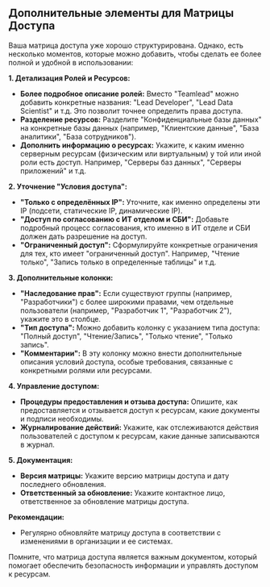 ##  Дополнительные элементы для Матрицы Доступа

Ваша матрица доступа уже  хорошо структурирована.  Однако, есть несколько моментов, которые можно добавить, чтобы сделать ее  более полной и  удобной в использовании:

**1. Детализация Ролей и Ресурсов:**

* **Более подробное описание ролей:**  Вместо "Teamlead" можно добавить конкретные названия: "Lead Developer", "Lead Data Scientist" и т.д. Это позволит  точнее  определить права доступа.
* **Разделение ресурсов:** Разделите  "Конфиденциальные базы данных" на  конкретные базы данных (например, "Клиентские данные", "База аналитики", "База сотрудников").
* **Дополнить информацию о ресурсах:**  Укажите, к каким именно  серверным ресурсам (физическим или виртуальным) у той или иной  роли есть доступ. Например,  "Серверы баз данных",  "Серверы приложений"  и т.д.

**2. Уточнение  "Условия доступа":**

* **"Только с определённых IP":**  Уточните, как именно  определены эти IP (подсети, статические IP,  динамические IP).
* **"Доступ по согласованию с ИТ отделом и СБИ":**  Добавьте  подробный  процесс  согласования,  кто именно  в ИТ отделе и СБИ  должен  дать  разрешение на  доступ.
* **"Ограниченный доступ":**  Сформулируйте  конкретные ограничения для тех, кто имеет "ограниченный доступ". Например,  "Чтение только", "Запись только в определенные таблицы" и т.д.

**3. Дополнительные колонки:**

* **"Наследование прав":**  Если  существуют группы (например, "Разработчики")  с  более  широкими  правами,  чем  отдельные  пользователи (например,  "Разработчик 1", "Разработчик 2"),  укажите  это  в  столбце.
* **"Тип доступа":**  Можно  добавить  колонку  с  указанием типа доступа:  "Полный доступ",  "Чтение/Запись",  "Только чтение",  "Только запись".
* **"Комментарии":**  В эту колонку можно  внести  дополнительные  описания  условий доступа,  особые  требования,  связанные  с  конкретными  ролями  или  ресурсами.

**4. Управление доступом:**

* **Процедуры  предоставления  и  отзыва доступа:**  Опишите,  как  предоставляется  и  отзывается  доступ  к  ресурсам,  какие  документы  и  подписи  необходимы.
* **Журналирование  действий:**  Укажите,  как  отслеживаются  действия  пользователей  с  доступом  к  ресурсам,  какие  данные  записываются  в  журнал.


**5.  Документация:**

* **Версия матрицы:**  Укажите  версию  матрицы  доступа  и  дату  последнего  обновления.
* **Ответственный за  обновление:**  Укажите  контактное  лицо,  ответственное  за  обновление  матрицы  доступа.

**Рекомендации:**

* Регулярно  обновляйте  матрицу  доступа  в  соответствии  с  изменениями  в  организации  и  ее  системах.

Помните, что  матрица  доступа  является  важным  документом,  который  помогает  обеспечить  безопасность  информации  и  управлять  доступом  к  ресурсам.  
